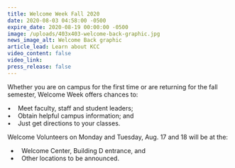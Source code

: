 ```yaml
---
title: Welcome Week Fall 2020
date: 2020-08-03 04:58:00 -0500
expire_date: 2020-08-19 00:00:00 -0500
image: /uploads/403x403-welcome-back-graphic.jpg
news_image_alt: Welcome Back graphic
article_lead: Learn about KCC
video_content: false
video_link:
press_release: false
---
```


Whether you are on campus for the first time or are returning for the fall semester, Welcome Week offers chances to:

• &nbsp; &nbsp;Meet faculty, staff and student leaders;<br>• &nbsp; &nbsp;Obtain helpful campus information; and<br>• &nbsp; &nbsp;Just get directions to your classes.&nbsp;

Welcome Volunteers on Monday and Tuesday, Aug. 17 and 18 will be at the:

* &nbsp; Welcome Center, Building D entrance, and
* &nbsp; Other locations to be announced.<br>&nbsp;